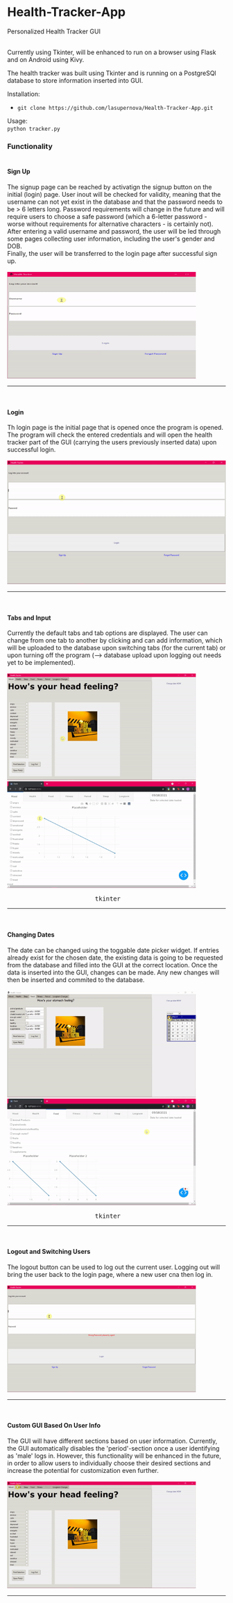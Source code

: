 # Health-Tracker-App
Personalized Health Tracker GUI<br><br>

Currently using Tkinter, will be enhanced to run on a browser using Flask and on Android using Kivy.<br>

The health tracker was built using Tkinter and is running on a PostgreSQl database to store information inserted into GUI.<br>

Installation:<br>
- `git clone https://github.com/lasupernova/Health-Tracker-App.git`

Usage:<br>
`python tracker.py`


### Functionality<br><br>

#### Sign Up<br>
The signup page can be reached by activatign the signup button on the initial (login) page. User inout will be checked for validity, meaning that the username can not yet exist in the database and that the password needs to be > 6 letters long. Password requirements will change in the future and will require users to choose a safe password (which a 6-letter password - worse without requirements for alternative characters - is certainly not).<br>
After entering a valid username and password, the user will be led through some pages collecting user information, including the user's gender and DOB.<br>
Finally, the user will be transferred to the login page after successful sign up.
<br><br>
<img alt="Sign Up Process" title="Date Apr 13th 2021" src="media/images/readme/signup.gif" width="435" height="245"><hr>

<br>

#### Login<br>
Th login page is the initial page that is opened once the program is opened. The program will check the entered credentials and will open the health tracker part of the GUI (carrying the users previously inserted data) upon successful login.
<br><br>
<img alt="Login Process" title="Date Apr 13th 2021" src="media/images/readme/login.gif"><hr>
<br>

#### Tabs and Input<br>
Currently the default tabs and tab options are displayed. The user can change from one tab to another by clicking and can add information, which will be uploaded to the database upon switching tabs (for the current tab) or upon turning off the program (--> database upload upon logging out needs yet to be implemented).
<br><br>
<img alt="User Input Process" title="Date Apr 13th 2021" src="media/images/readme/tabs_gif.gif" width="435" height="245">&nbsp;&nbsp;&nbsp;&nbsp;&nbsp;&nbsp;&nbsp;&nbsp;&nbsp;&nbsp;&nbsp;&nbsp;&nbsp;&nbsp;&nbsp;&nbsp;
<img alt="Sign Up Process" title="Date May 18th 2021" src="media/images/readme/healthTracker_dash_tabs.gif" width="435" height="245"><br>
<pre>                        tkinter                                                          Plotly Dash </pre><hr>
<br>

#### Changing Dates<br>
The date can be changed using the toggable date picker widget. If entries already exist for the chosen date, the existing data is going to be requested from the database and filled into the GUI at the correct location. Once the data is inserted into the GUI, changes can be made. Any new changes will then be inserted and commited to the database.<br><br>
<img alt="Date Change Process" title="Date Apr 13th 2021" src="media/images/readme/change_date.gif" width="435" height="245">&nbsp;&nbsp;&nbsp;&nbsp;&nbsp;&nbsp;&nbsp;&nbsp;&nbsp;&nbsp;&nbsp;&nbsp;&nbsp;&nbsp;&nbsp;&nbsp;
<img alt="Date Change Process" title="Date May 18th 2021" src="media/images/readme/health_tracker-dash_change_date.gif" width="435" height="245"><br>
<pre>                        tkinter                                                          Plotly Dash </pre><hr>
<br>

#### Logout and Switching Users<br>
The logout button can be used to log out the current user. Logging out will bring the user back to the login page, where a new user cna then log in.
<br><br>
<img alt="Logout Process" title="Date Apr 13th 2021" src="media/images/readme/logout.gif" width="435" height="245"><hr>
<br>

#### Custom GUI Based On User Info<br>
The GUI will have different sections based on user information. Currently, the GUI automatically disables the 'period'-section once a user identifying as 'male' logs in.
However, this functionality will be enhanced in the future, in order to allow users to individually choose their desired sections and increase the potential for customization even further.
<br><br>
<img alt="Logout Process" title="Date Apr 13th 2021" src="media/images/readme/male_user.gif" width="435" height="245"><hr>
<br>
<br>
<br>

